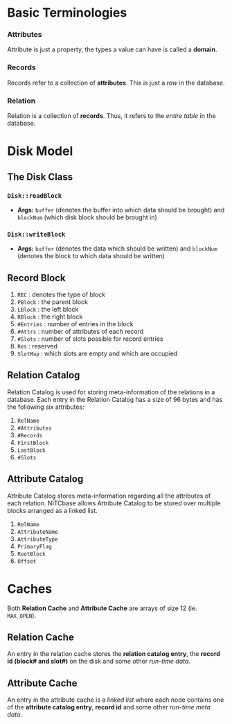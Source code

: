# Basic Terminologies

### Attributes
Attribute is just a property, the types a value can have is called a **domain**.

### Records
Records refer to a collection of **attributes**. This is just a *row* in the database.

### Relation
Relation is a collection of **records**. Thus, it refers to the *entire table* in the database.



# Disk Model

## The Disk Class

### `Disk::readBlock`
- **Args:** `buffer` (denotes the buffer into which data should be brought) and `blockNum` (which disk block should be brought in)

### `Disk::writeBlock`
- **Args:** `buffer` (denotes the data which should be written) and `blockNum` (denotes the block to which data should be written)

## Record Block
1. `REC` : denotes the type of block
2. `PBlock` : the parent block
3. `LBlock` : the left block
4. `RBlock` : the right block
5. `#Entries` : number of entries in the block
6. `#Attrs` : number of attributes of each record
7. `#Slots` : number of slots possible for record entries
8. `Res` : reserved
9. `SlotMap` : which slots are empty and which are occupied

## Relation Catalog
Relation Catalog is used for storing meta-information of the relations in a database. Each entry in the Relation Catalog has a size of 96 bytes and has the following six attributes:
1. `RelName` 
2. `#Attributes`
3. `#Records`
4. `FirstBlock` 
5. `LastBlock`
6. `#Slots` 

## Attribute Catalog
Attribute Catalog stores meta-information regarding all the attributes of each relation. NITCbase allows Attribute Catalog to be stored over multiple blocks arranged as a linked list.

1. `RelName`
2. `AttributeName`
3. `AttributeType`
4. `PrimaryFlag`
5. `RootBlock`
6. `Offset`

# Caches
Both **Relation Cache**  and **Attribute Cache** are arrays of size 12 (ie. `MAX_OPEN`).

## Relation Cache
An entry in the relation cache stores the **relation catalog entry**, the **record id (block# and slot#)** on the disk and some other *run-time data*.

## Attribute Cache
An entry in the attribute cache is a *linked list* where each node contains one of the **attribute catalog entry**, **record id** and some other *run-time meta data*.  